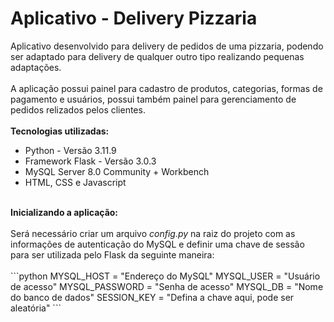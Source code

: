 <h1>Aplicativo - Delivery Pizzaria</h1>

Aplicativo desenvolvido para delivery de pedidos de uma pizzaria, podendo ser adaptado para delivery de qualquer outro tipo realizando pequenas adaptações.
<br><br>
A aplicação possui painel para cadastro de produtos, categorias, formas de pagamento e usuários, possui também painel para gerenciamento de pedidos relizados pelos clientes.
<br><br>
<strong>Tecnologias utilizadas:</strong>
<ul>
    <li>Python - Versão 3.11.9</li>
    <li>Framework Flask - Versão 3.0.3</li>
    <li>MySQL Server 8.0 Community + Workbench</li>
    <li>HTML, CSS e Javascript</li>
</ul>
<br>
<strong>Inicializando a aplicação:</strong>
<br><br>
Será necessário criar um arquivo <em>config.py</em> na raiz do projeto com as informações de autenticação do MySQL e definir uma chave de sessão para ser utilizada pelo Flask da seguinte maneira:
<br><br>
```python
MYSQL_HOST = "Endereço do MySQL"
MYSQL_USER = "Usuário de acesso"
MYSQL_PASSWORD = "Senha de acesso"
MYSQL_DB = "Nome do banco de dados"
SESSION_KEY = "Defina a chave aqui, pode ser aleatória"
```

